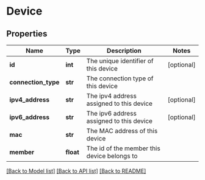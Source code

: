 # Device

## Properties
Name | Type | Description | Notes
------------ | ------------- | ------------- | -------------
**id** | **int** | The unique identifier of this device | [optional] 
**connection_type** | **str** | The connection type of this device | 
**ipv4_address** | **str** | The ipv4 address assigned to this device | [optional] 
**ipv6_address** | **str** | The ipv6 address assigned to this device | [optional] 
**mac** | **str** | The MAC address of this device | 
**member** | **float** | The id of the member this device belongs to | 

[[Back to Model list]](../README.md#documentation-for-models) [[Back to API list]](../README.md#documentation-for-api-endpoints) [[Back to README]](../README.md)

